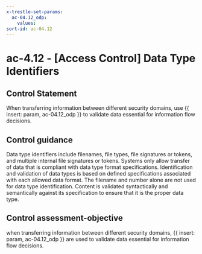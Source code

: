 ```yaml
---
x-trestle-set-params:
  ac-04.12_odp:
    values:
sort-id: ac-04.12
---
```


# ac-4.12 - \[Access Control\] Data Type Identifiers

## Control Statement

When transferring information between different security domains, use {{ insert: param, ac-04.12_odp }} to validate data essential for information flow decisions.

## Control guidance

Data type identifiers include filenames, file types, file signatures or tokens, and multiple internal file signatures or tokens. Systems only allow transfer of data that is compliant with data type format specifications. Identification and validation of data types is based on defined specifications associated with each allowed data format. The filename and number alone are not used for data type identification. Content is validated syntactically and semantically against its specification to ensure that it is the proper data type.

## Control assessment-objective

when transferring information between different security domains, {{ insert: param, ac-04.12_odp }} are used to validate data essential for information flow decisions.
